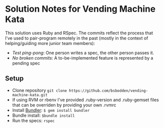 # Solution Notes for Vending Machine Kata

This solution uses Ruby and RSpec. The commits reflect the process that I've used
to pair-program remotely in the past (mostly in the context of helping/guiding more
junior team members):

- *Test ping-pong*: One person writes a spec, the other person passes it.
- *No broken commits*: A to-be-implemented feature is represented by a pending spec

## Setup

- Clone repository `git clone https://github.com/bsbodden/vending-machine-kata.git`
- If using RVM or rbenv I've provided .ruby-version and .ruby-gemset files that can be overriden
  by providing your own .rvmrc
- Install [Bundler](http://bundler.io/): `$ gem install bundler`
- Bundle install: `$bundle install`
- Run the specs: `rspec`
